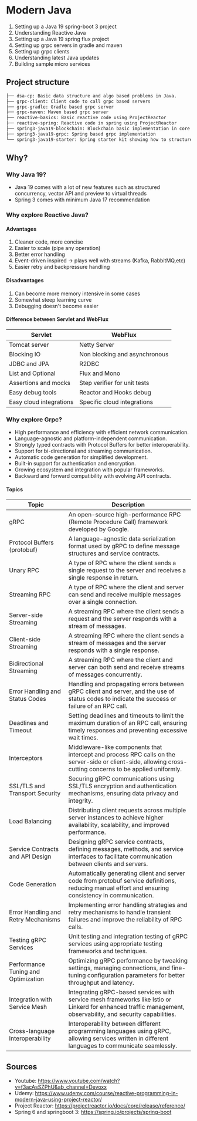 # Modern Java

1. Setting up a Java 19 spring-boot 3 project
2. Understanding Reactive Java
3. Setting up a Java 19 spring flux project
4. Setting up grpc servers in gradle and maven
5. Setting up grpc clients
6. Understanding latest Java updates
7. Building sample micro services

## Project structure

```sh
├── dsa-cp: Basic data structure and algo based problems in Java.
├── grpc-client: Client code to call grpc based servers
├── grpc-gradle: Gradle based grpc server
├── grpc-maven: Maven based grpc server
├── reactive-basics: Basic reactive code using ProjectReactor
├── reactive-spring: Reactive code in spring using ProjectReactor
├── spring3-java19-blockchain: Blockchain basic implementation in core Java
├── spring3-java19-grpc: Spring based grpc implementation
└── spring3-java19-starter: Spring starter kit showing how to structure microservice code with proper unit tests
```

## Why?

### Why Java 19?

- Java 19 comes with a lot of new features such as structured concurrency, vector API and preview to virtual threads
- Spring 3 comes with minimum Java 17 recommendation 

### Why explore Reactive Java?

#### Advantages

1. Cleaner code, more concise
2. Easier to scale (pipe any operation)
3. Better error handling
4. Event-driven inspired -> plays well with streams (Kafka, RabbitMQ,etc)
5. Easier retry and backpressure handling

#### Disadvantages

1. Can become more memory intensive in some cases
2. Somewhat steep learning curve
3. Debugging doesn't become easier

#### Difference between Servlet and WebFlux

| Servlet  | WebFlux  |   
|---|---|
| Tomcat server  | Netty Server  | 
| Blocking IO  | Non blocking and asynchronous  |
| JDBC and JPA  | R2DBC |
| List and Optional  | Flux and Mono |
| Assertions and mocks  | Step verifier for unit tests |
| Easy debug tools  | Reactor and Hooks debug |
| Easy cloud integrations  | Specific cloud integrations |

### Why explore Grpc?

- High performance and efficiency with efficient network communication.
- Language-agnostic and platform-independent communication.
- Strongly typed contracts with Protocol Buffers for better interoperability.
- Support for bi-directional and streaming communication.
- Automatic code generation for simplified development.
- Built-in support for authentication and encryption.
- Growing ecosystem and integration with popular frameworks.
- Backward and forward compatibility with evolving API contracts.

#### Topics

| Topic                               | Description                                                                                                                                                             |
|-------------------------------------|-------------------------------------------------------------------------------------------------------------------------------------------------------------------------|
| gRPC                                 | An open-source high-performance RPC (Remote Procedure Call) framework developed by Google.                                                                             |
| Protocol Buffers (protobuf)         | A language-agnostic data serialization format used by gRPC to define message structures and service contracts.                                                         |
| Unary RPC                           | A type of RPC where the client sends a single request to the server and receives a single response in return.                                                          |
| Streaming RPC                       | A type of RPC where the client and server can send and receive multiple messages over a single connection.                                                              |
| Server-side Streaming               | A streaming RPC where the client sends a request and the server responds with a stream of messages.                                                                    |
| Client-side Streaming               | A streaming RPC where the client sends a stream of messages and the server responds with a single response.                                                            |
| Bidirectional Streaming             | A streaming RPC where the client and server can both send and receive streams of messages concurrently.                                                                 |
| Error Handling and Status Codes      | Handling and propagating errors between gRPC client and server, and the use of status codes to indicate the success or failure of an RPC call.                            |
| Deadlines and Timeout                | Setting deadlines and timeouts to limit the maximum duration of an RPC call, ensuring timely responses and preventing excessive wait times.                              |
| Interceptors                        | Middleware-like components that intercept and process RPC calls on the server-side or client-side, allowing cross-cutting concerns to be applied uniformly.             |
| SSL/TLS and Transport Security       | Securing gRPC communications using SSL/TLS encryption and authentication mechanisms, ensuring data privacy and integrity.                                               |
| Load Balancing                      | Distributing client requests across multiple server instances to achieve higher availability, scalability, and improved performance.                                     |
| Service Contracts and API Design     | Designing gRPC service contracts, defining messages, methods, and service interfaces to facilitate communication between clients and servers.                             |
| Code Generation                     | Automatically generating client and server code from protobuf service definitions, reducing manual effort and ensuring consistency in communication.                     |
| Error Handling and Retry Mechanisms  | Implementing error handling strategies and retry mechanisms to handle transient failures and improve the reliability of RPC calls.                                       |
| Testing gRPC Services                | Unit testing and integration testing of gRPC services using appropriate testing frameworks and techniques.                                                             |
| Performance Tuning and Optimization  | Optimizing gRPC performance by tweaking settings, managing connections, and fine-tuning configuration parameters for better throughput and latency.                    |
| Integration with Service Mesh        | Integrating gRPC-based services with service mesh frameworks like Istio or Linkerd for enhanced traffic management, observability, and security capabilities.          |
| Cross-language Interoperability     | Interoperability between different programming languages using gRPC, allowing services written in different languages to communicate seamlessly.                          |


## Sources

- Youtube: https://www.youtube.com/watch?v=f3acAsSZPhU&ab_channel=Devoxx
- Udemy: https://www.udemy.com/course/reactive-programming-in-modern-java-using-project-reactor/
- Project Reactor: https://projectreactor.io/docs/core/release/reference/
- Spring 6 and springboot 3: https://spring.io/projects/spring-boot

